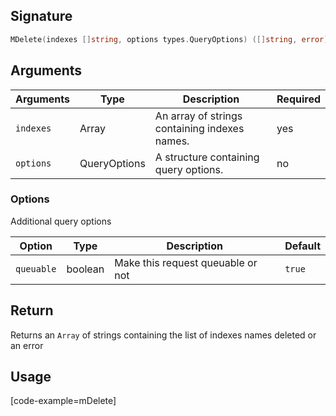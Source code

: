 ## Signature

```go
MDelete(indexes []string, options types.QueryOptions) ([]string, error)
```

## Arguments

| Arguments     | Type        | Description                            | Required
|---------------|-------------|----------------------------------------|----------
| ``indexes``   | Array       | An array of strings containing indexes names. | yes
| ``options``   | QueryOptions | A structure containing query options. | no

### __Options__

Additional query options

| Option   | Type    | Description                       | Default |
| -------- | ------- | --------------------------------- | ------- |
| `queuable` | boolean | Make this request queuable or not | `true`    |

## Return

Returns an `Array` of strings containing the list of indexes names deleted or an error

## Usage

[code-example=mDelete]
